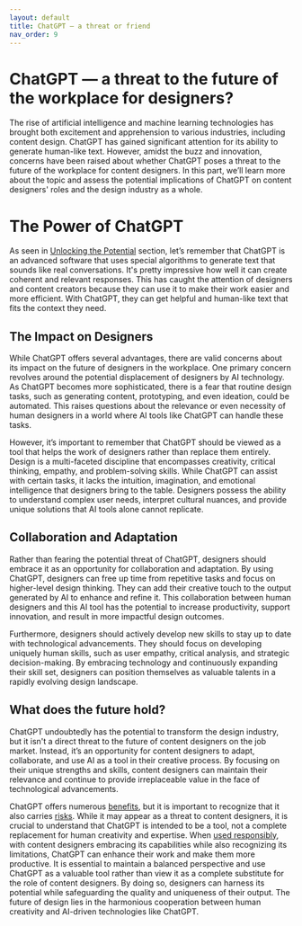 ```yaml
---
layout: default
title: ChatGPT — a threat or friend
nav_order: 9
---
```


# ChatGPT — a threat to the future of the workplace for designers?

The rise of artificial intelligence and machine learning technologies has brought both excitement and apprehension to various industries, including content design. ChatGPT has gained significant attention for its ability to generate human-like text. However, amidst the buzz and innovation, concerns have been raised about whether ChatGPT poses a threat to the future of the workplace for content designers. In this part, we’ll learn more about the topic and assess the potential implications of ChatGPT on content designers' roles and the design industry as a whole.

# The Power of ChatGPT

As seen in [Unlocking the Potential](https://lipkowski.github.io/just-the-docs/docs/Unlocking%20the%20Potential.html) section, let’s remember that ChatGPT is an advanced software that uses special algorithms to generate text that sounds like real conversations. It's pretty impressive how well it can create coherent and relevant responses. This has caught the attention of designers and content creators because they can use it to make their work easier and more efficient. With ChatGPT, they can get helpful and human-like text that fits the context they need.

## The Impact on Designers

While ChatGPT offers several advantages, there are valid concerns about its impact on the future of designers in the workplace. One primary concern revolves around the potential displacement of designers by AI technology. As ChatGPT becomes more sophisticated, there is a fear that routine design tasks, such as generating content, prototyping, and even ideation, could be automated. This raises questions about the relevance or even necessity of human designers in a world where AI tools like ChatGPT can handle these tasks.

However, it’s important to remember that ChatGPT should be viewed as a tool that helps the work of designers rather than replace them entirely. Design is a multi-faceted discipline that encompasses creativity, critical thinking, empathy, and problem-solving skills. While ChatGPT can assist with certain tasks, it lacks the intuition, imagination, and emotional intelligence that designers bring to the table. Designers possess the ability to understand complex user needs, interpret cultural nuances, and provide unique solutions that AI tools alone cannot replicate.

## Collaboration and Adaptation

Rather than fearing the potential threat of ChatGPT, designers should embrace it as an opportunity for collaboration and adaptation. By using ChatGPT, designers can free up time from repetitive tasks and focus on higher-level design thinking. They can add their creative touch to the output generated by AI to enhance and refine it. This collaboration between human designers and this AI tool has the potential to increase productivity, support innovation, and result in more impactful design outcomes.

Furthermore, designers should actively develop new skills to stay up to date with technological advancements. They should focus on developing uniquely human skills, such as user empathy, critical analysis, and strategic decision-making. By embracing technology and continuously expanding their skill set, designers can position themselves as valuable talents in a rapidly evolving design landscape.

## What does the future hold?

ChatGPT undoubtedly has the potential to transform the design industry, but it isn't a direct threat to the future of content designers on the job market. Instead, it’s an opportunity for content designers to adapt, collaborate, and use AI as a tool in their creative process. By focusing on their unique strengths and skills, content designers can maintain their relevance and continue to provide irreplaceable value in the face of technological advancements.

ChatGPT offers numerous [benefits](https://lipkowski.github.io/just-the-docs/docs/Unlocking%20the%20Potential.html), but it is important to recognize that it also carries [risks](https://lipkowski.github.io/just-the-docs/docs/Navigating%20the%20Challenges.html). While it may appear as a threat to content designers, it is crucial to understand that ChatGPT is intended to be a tool, not a complete replacement for human creativity and expertise. When [used responsibly](https://lipkowski.github.io/just-the-docs/docs/Navigating%20Ethical%20Considerations.html), with content designers embracing its capabilities while also recognizing its limitations, ChatGPT can enhance their work and make them more productive. It is essential to maintain a balanced perspective and use ChatGPT as a valuable tool rather than view it as a complete substitute for the role of content designers. By doing so, designers can harness its potential while safeguarding the quality and uniqueness of their output. The future of design lies in the harmonious cooperation between human creativity and AI-driven technologies like ChatGPT.
